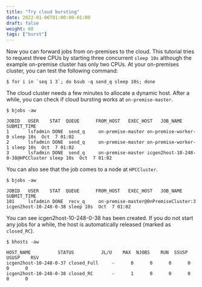 ```yaml
---
title: "Try cloud bursting"
date: 2022-01-06T01:00:00-01:00
draft: false
weight: 60 
tags: ["burst"] 
---
```


Now you can forward jobs from on-premises to the cloud. This tutorial tries to request three CPUs by starting three concurrent `sleep 10s` although the example on-premise cluster has only two CPUs. At your on-premises cluster, you can test the following command:

```
$ for i in `seq 1 3`; do bsub -q send_q sleep 10s; done
```

The cloud cluster needs a few minutes to allocate a dynamic host. After a while, you can check if cloud bursting works at `on-premise-master`.

```
$ bjobs -aw
```

```
JOBID   USER    STAT  QUEUE      FROM_HOST   EXEC_HOST   JOB_NAME   SUBMIT_TIME
1       lsfadmin DONE  send_q     on-premise-master on-premise-worker-0 sleep 10s  Oct  7 01:02
2       lsfadmin DONE  send_q     on-premise-master on-premise-worker-1 sleep 10s  Oct  7 01:02
3       lsfadmin DONE  send_q     on-premise-master icgen2host-10-248-0-38@HPCCluster sleep 10s  Oct  7 01:02
```

You can also see that the job comes to a node at `HPCCluster`.

```
$ bjobs -aw
```

```
JOBID   USER    STAT  QUEUE      FROM_HOST   EXEC_HOST   JOB_NAME   SUBMIT_TIME
101     lsfadmin DONE  recv_q     on-premise-master@OnPremiseCluster:3 icgen2host-10-248-0-38 sleep 10s  Oct  7 01:02
```

You can see icgen2host-10-248-0-38 has been created. If you do not start any jobs for a while, the host is automatically released (marked as `closed_RC`).

```
$ bhosts -aw
```

```
HOST_NAME          STATUS          JL/U    MAX  NJOBS    RUN  SSUSP  USUSP    RSV 
icgen2host-10-248-0-37 closed_Full     -      0      0      0      0      0      0
icgen2host-10-248-0-38 closed_RC       -      1      0      0      0      0      0
```

